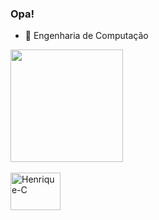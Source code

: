 ### Opa!

  - 🔭 Engenharia de Computação

<div>
  <a href="https://github.com/HenriqueZ18">
  <img height="180em" src="https://github-readme-stats.vercel.app/api?username=HenriqueZ18&show_icons=true&theme=chartreuse-dark&include_all_commits=true&count_private=true"/>
  <!--<img height="180em" src="https://github-readme-stats.vercel.app/api/top-langs/?username=HenriqueZ18&layout=compact&langs_count=7&theme=midnight-purple"/>-->
</div>
<div style="display: inline_block"><br>
  <img align="center" alt="Henrique-C" height="60" width="80" src="https://devicons.railway.app/i/c.svg"> 
</div>
 

  

